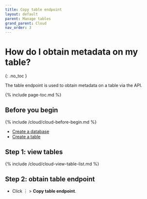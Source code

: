 ```yaml
---
title: Copy table endpoint
layout: default
parent: Manage tables
grand_parent: Cloud
nav_order: 3
---
```


# How do I obtain metadata on my table?
{: .no_toc }

The table endpoint is used to obtain metadata on a table via the API.

{% include page-toc.md %}

## Before you begin

{% include /cloud/cloud-before-begin.md %}
* [Create a database](/docs/cloud/cloud-databases/cloud-db-create)
* [Create a table](/docs/cloud/cloud-tables/cloud-table-create)

## Step 1: view tables

{% include /cloud/cloud-view-table-list.md %}

## Step 2: obtain table endpoint

* Click &#8942; > **Copy table endpoint**.
